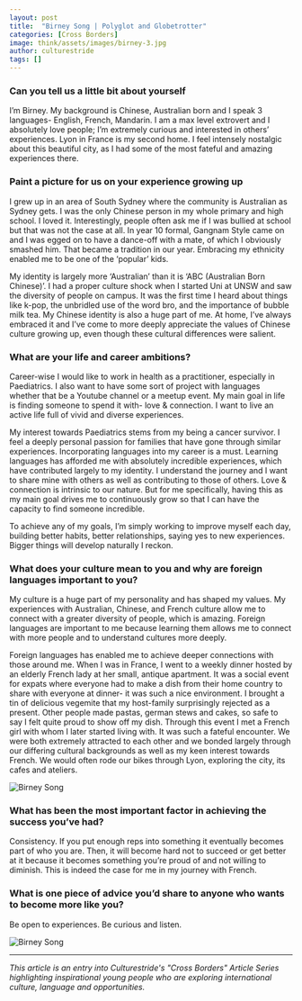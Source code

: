 ```yaml
---
layout: post
title:  "Birney Song | Polyglot and Globetrotter"
categories: [Cross Borders]
image: think/assets/images/birney-3.jpg
author: culturestride
tags: []
---
```



### Can you tell us a little bit about yourself 

I’m Birney. My background is Chinese, Australian born and I speak 3 languages- English, French, Mandarin. I am a max level extrovert and I absolutely love people; I’m extremely curious and interested in others’ experiences. Lyon in France is my second home. I feel intensely nostalgic about this beautiful city, as I had some of the most fateful and amazing experiences there.

### Paint a picture for us on your experience growing up
    
I grew up in an area of South Sydney where the community is Australian as Sydney gets. I was the only Chinese person in my whole primary and high school. I loved it. Interestingly, people often ask me if I was bullied at school but that was not the case at all. In year 10 formal, Gangnam Style came on and I was egged on to have a dance-off with a mate, of which I obviously smashed him. That became a tradition in our year. Embracing my ethnicity enabled me to be one of the ‘popular’ kids.

My identity is largely more ‘Australian’ than it is ‘ABC (Australian Born Chinese)’. I had a proper culture shock when I started Uni at UNSW and saw the diversity of people on campus. It was the first time I heard about things like k-pop, the unbridled use of the word bro, and the importance of bubble milk tea.
My Chinese identity is also a huge part of me. At home, I’ve always embraced it and I’ve come to more deeply appreciate the values of Chinese culture growing up, even though these cultural differences were salient.

### What are your life and career ambitions?
 
Career-wise I would like to work in health as a practitioner, especially in Paediatrics. I also want to have some sort of project with languages whether that be a Youtube channel or a meetup event.
My main goal in life is finding someone to spend it with- love & connection. I want to live an active life full of vivid and diverse experiences.

My interest towards Paediatrics stems from my being a cancer survivor. I feel a deeply personal passion for families that have gone through similar experiences. Incorporating languages into my career is a must. Learning languages has afforded me with absolutely incredible experiences, which have contributed largely to my identity. I understand the journey and I want to share mine with others as well as contributing to those of others.
Love & connection is intrinsic to our nature. But for me specifically, having this as my main goal drives me to continuously grow so that I can have the capacity to find someone incredible.

To achieve any of my goals, I’m simply working to improve myself each day, building better habits, better relationships, saying yes to new experiences. Bigger things will develop naturally I reckon.
  
### What does your culture mean to you and why are foreign languages important to you?
 
My culture is a huge part of my personality and has shaped my values. My experiences with Australian, Chinese, and French culture allow me to connect with a greater diversity of people, which is amazing. Foreign languages are important to me because learning them allows me to connect with more people and to understand cultures more deeply.

Foreign languages has enabled me to achieve deeper connections with those around me. When I was in France, I went to a weekly dinner hosted by an elderly French lady at her small, antique apartment. It was a social event for expats where everyone had to make a dish from their home country to share with everyone at dinner- it was such a nice environment. I brought a tin of delicious vegemite that my host-family surprisingly rejected as a present. Other people made pastas, german stews and cakes, so safe to say I felt quite proud to show off my dish. Through this event I met a French girl with whom I later started living with. It was such a fateful encounter. We were both extremely attracted to each other and we bonded largely through our differing cultural backgrounds as well as my keen interest towards French. We would often rode our bikes through Lyon, exploring the city, its cafes and ateliers.

<span style="text-align:center">
<img style="max-height:500px" src="../../think/assets/images/birney-1.jpg" alt="Birney Song"/>
</span>

### What has been the most important factor in achieving the success you’ve had?

Consistency. If you put enough reps into something it eventually becomes part of who you are. Then, it will become hard not to succeed or get better at it because it becomes something you’re proud of and not willing to diminish. This is indeed the case for me in my journey with French.

### What is one piece of advice you’d share to anyone who wants to become more like you?

Be open to experiences. Be curious and listen.

<span style="text-align:center">
<img style="max-height:500px" src="../../think/assets/images/birney-2.jpg" alt="Birney Song"/>
</span>

---

*This article is an entry into Culturestride's "Cross Borders" Article Series highlighting inspirational young people who are exploring international culture, language and opportunities.*